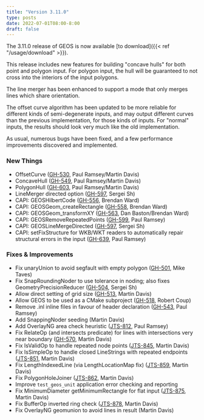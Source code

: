 ```yaml
---
title: "Version 3.11.0"
type: posts
date: 2022-07-01T08:00-8:00
draft: false
---
```


The 3.11.0 release of GEOS is now available [to download]({{< ref "/usage/download" >}}).

This release includes new features for building "concave hulls" for both point and polygon input. For polygon input, the hull will be guaranteed to not cross into the interiors of the input polygons.

The line merger has been enhanced to support a mode that only merges lines which share orientation.

The offset curve algorithm has been updated to be more reliable for different kinds of semi-degenerate inputs, and may output different curves than the previous implementation, for those kinds of inputs. For "normal" inputs, the results should look very much like the old implementation.

As usual, numerous bugs have been fixed, and a few performance improvements discovered and implemented.

### New Things

* OffsetCurve ([GH-530](https://github.com/libgeos/geos/issues/530), Paul Ramsey/Martin Davis)
* ConcaveHull ([GH-549](https://github.com/libgeos/geos/issues/549), Paul Ramsey/Martin Davis)
* PolygonHull ([GH-603](https://github.com/libgeos/geos/issues/603), Paul Ramsey/Martin Davis)
* LineMerger directed option ([GH-597](https://github.com/libgeos/geos/issues/597), Sergei Sh)
* CAPI: GEOSHilbertCode ([GH-556](https://github.com/libgeos/geos/issues/556), Brendan Ward)
* CAPI: GEOSGeom_createRectangle ([GH-558](https://github.com/libgeos/geos/issues/558), Brendan Ward)
* CAPI: GEOSGeom_transformXY ([GH-563](https://github.com/libgeos/geos/issues/563), Dan Baston/Brendan Ward)
* CAPI: GEOSRemoveRepeatedPoints ([GH-599](https://github.com/libgeos/geos/issues/599), Paul Ramsey)
* CAPI: GEOSLineMergeDirected ([GH-597](https://github.com/libgeos/geos/issues/597), Sergei Sh)
* CAPI: setFixStructure for WKB/WKT readers to automatically repair
    structural errors in the input ([GH-639](https://github.com/libgeos/geos/issues/639), Paul Ramsey)

### Fixes & Improvements

* Fix unaryUnion to avoid segfault with empty polygon ([GH-501](https://github.com/libgeos/geos/issues/501), Mike Taves)
* Fix SnapRoundingNoder to use tolerance in noding; also fixes GeometryPrecisionReducer ([GH-504](https://github.com/libgeos/geos/issues/504), Sergei Sh)
* Allow direct setting of grid size ([GH-513](https://github.com/libgeos/geos/issues/513), Martin Davis)
* Allow GEOS to be used as a CMake subproject ([GH-518](https://github.com/libgeos/geos/issues/518), Robert Coup)
* Remove .inl inline files in favour of header declaration ([GH-543](https://github.com/libgeos/geos/issues/543), Paul Ramsey)
* Add SnappingNoder seeding (Martin Davis)
* Add OverlayNG area check heuristic ([JTS-812](https://github.com/locationtech/jts/issues/812), Paul Ramsey)
* Fix RelateOp (and intersects predicate) for lines with intersections very near boundary ([GH-570](https://github.com/libgeos/geos/issues/570), Martin Davis)
* Fix IsValidOp to handle repeated node points ([JTS-845](https://github.com/locationtech/jts/issues/845), Martin Davis)
* Fix IsSimpleOp to handle closed LineStrings with repeated endpoints ([JTS-851](https://github.com/locationtech/jts/issues/851), Martin Davis)
* Fix LengthIndexedLine (via LengthLocationMap fix) ([JTS-859](https://github.com/locationtech/jts/issues/859), Martin Davis)
* Fix PolygonHoleJoiner ([JTS-862](https://github.com/locationtech/jts/issues/862), Martin Davis)
* Improve `test_geos_unit` application error checking and reporting
* Fix MinimumDiameter getMinimumRectangle for flat input ([JTS-875](https://github.com/locationtech/jts/issues/875), Martin Davis)
* Fix BufferOp inverted ring check ([JTS-878](https://github.com/locationtech/jts/issues/878), Martin Davis)
* Fix OverlayNG geomunion to avoid lines in result (Martin Davis)


